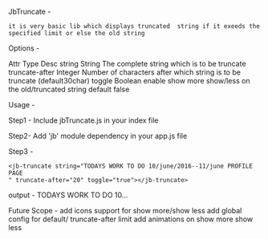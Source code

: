 JbTruncate -
	
	it is very basic lib which displays truncated  string if it exeeds the specified limit or else the old string

Options -

Attr               Type                          Desc
string             String                        The complete string which is to be truncate 
truncate-after     Integer                       Number of characters after which string is to be truncate (default30char)
toggle             Boolean                       enable show more show/less on the old/truncated string default false

Usage -

Step1 - Include jbTruncate.js in your index file
	<script src=".../jbTruncate.js"></script>

Step2-  Add 'jb' module dependency in your app.js file

Step3 - 
	<jb-truncate string="TODAYS WORK TO DO 10/june/2016--11/june PROFILE PAGE
	" truncate-after="20" ></jb-truncate>

	<jb-truncate string="TODAYS WORK TO DO 10/june/2016--11/june PROFILE PAGE
	" truncate-after="20" toggle="true"></jb-truncate>

output -
	TODAYS WORK TO DO 10...

Future Scope -
			add icons support for show more/show less
			add global config for default/ truncate-after limit
			add animations on show more show less
